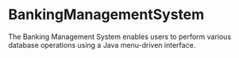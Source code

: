 # BankingManagementSystem
The Banking Management System enables users to perform various database operations using a Java menu-driven interface.
